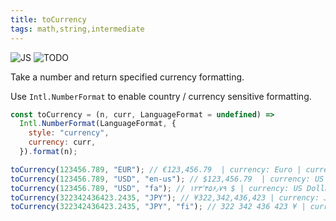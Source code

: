 ```yaml
---
title: toCurrency
tags: math,string,intermediate
---
```


![JS](https://img.shields.io/badge/supports-javascript-yellow.svg?style=flat-square)
![TODO](https://img.shields.io/badge///TODO-blue.svg?style=flat-square)

Take a number and return specified currency formatting.

Use `Intl.NumberFormat` to enable country / currency sensitive formatting.

```js
const toCurrency = (n, curr, LanguageFormat = undefined) =>
  Intl.NumberFormat(LanguageFormat, {
    style: "currency",
    currency: curr,
  }).format(n);
```

```js
toCurrency(123456.789, "EUR"); // €123,456.79  | currency: Euro | currencyLangFormat: Local
toCurrency(123456.789, "USD", "en-us"); // $123,456.79  | currency: US Dollar | currencyLangFormat: English (United States)
toCurrency(123456.789, "USD", "fa"); // ۱۲۳٬۴۵۶٫۷۹ ؜$ | currency: US Dollar | currencyLangFormat: Farsi
toCurrency(322342436423.2435, "JPY"); // ¥322,342,436,423 | currency: Japanese Yen | currencyLangFormat: Local
toCurrency(322342436423.2435, "JPY", "fi"); // 322 342 436 423 ¥ | currency: Japanese Yen | currencyLangFormat: Finnish
```
